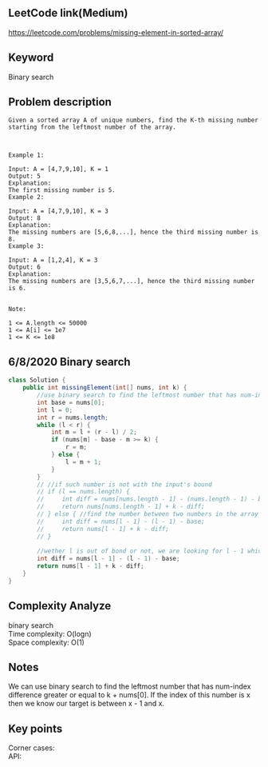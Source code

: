 ## LeetCode link(Medium)
https://leetcode.com/problems/missing-element-in-sorted-array/

## Keyword
Binary search

## Problem description
```
Given a sorted array A of unique numbers, find the K-th missing number starting from the leftmost number of the array.

 

Example 1:

Input: A = [4,7,9,10], K = 1
Output: 5
Explanation: 
The first missing number is 5.
Example 2:

Input: A = [4,7,9,10], K = 3
Output: 8
Explanation: 
The missing numbers are [5,6,8,...], hence the third missing number is 8.
Example 3:

Input: A = [1,2,4], K = 3
Output: 6
Explanation: 
The missing numbers are [3,5,6,7,...], hence the third missing number is 6.
 

Note:

1 <= A.length <= 50000
1 <= A[i] <= 1e7
1 <= K <= 1e8
```
## 6/8/2020 Binary search

```java
class Solution {
    public int missingElement(int[] nums, int k) {
        //use binary search to find the leftmost number that has num-index difference greater or equal to k + nums[0]
        int base = nums[0];
        int l = 0;
        int r = nums.length;
        while (l < r) {
            int m = l + (r - l) / 2;
            if (nums[m] - base - m >= k) {
                r = m;
            } else {
                l = m + 1;
            }
        }
        // //if such number is not with the input's bound
        // if (l == nums.length) {
        //     int diff = nums[nums.length - 1] - (nums.length - 1) - base;
        //     return nums[nums.length - 1] + k - diff;
        // } else { //find the number between two numbers in the array
        //     int diff = nums[l - 1] - (l - 1) - base;
        //     return nums[l - 1] + k - diff;
        // }
        
        //wether l is out of bond or not, we are looking for l - 1 which is always in bond
        int diff = nums[l - 1] - (l - 1) - base;
        return nums[l - 1] + k - diff;
    }
}
```

## Complexity Analyze
binary search\
Time complexity: O(logn)\
Space complexity: O(1)

## Notes
We can use binary search to find the leftmost number that has num-index difference greater or equal to k + nums[0]. If the index of this number is x then we know our target is between x - 1 and x.

## Key points
Corner cases: \
API:
